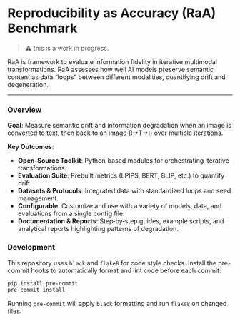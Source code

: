 # Reproducibility as Accuracy (RaA) Benchmark

> ⚠️ this is a work in progress.

RaA is framework to evaluate information fidelity in iterative multimodal transformations. RaA assesses how well AI models preserve semantic content as data “loops” between different modalities, quantifying drift and degeneration.

---

### Overview

 **Goal**: Measure semantic drift and information degradation when an image is converted to text, then back to an image (I→T→I) over multiple iterations.
 
 **Key Outcomes**:

 - **Open‐Source Toolkit**: Python‐based modules for orchestrating iterative transformations.
 - **Evaluation Suite**: Prebuilt metrics (LPIPS, BERT, BLIP, etc.) to quantify drift.
 - **Datasets & Protocols**: Integrated data with standardized loops and seed management.
 - **Configurable**: Customize and use with a variety of models, data, and evaluations from a single config file.
 - **Documentation & Reports**: Step‐by‐step guides, example scripts, and analytical reports highlighting patterns of degradation.

### Development

This repository uses `black` and `flake8` for code style checks. Install the
pre-commit hooks to automatically format and lint code before each commit:

```bash
pip install pre-commit
pre-commit install
```

Running `pre-commit` will apply `black` formatting and run `flake8` on changed
files.
